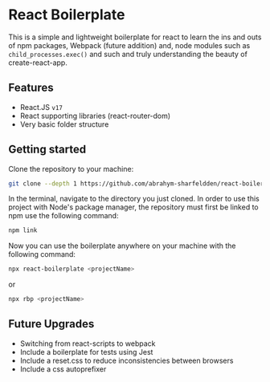 # React Boilerplate

This is a simple and lightweight boilerplate for react to learn the ins and outs of npm packages, Webpack (future addition) and, node modules such as `child_processes.exec()` and such and truly understanding the beauty of create-react-app.

## Features

-   React.JS `v17`
-   React supporting libraries (react-router-dom)
-   Very basic folder structure

## Getting started

Clone the repository to your machine:

```bash
git clone --depth 1 https://github.com/abrahym-sharfeldden/react-boilerplate
```

In the terminal, navigate to the directory you just cloned. In order to use this project with Node's package manager, the repository must first be linked to npm use the following command:

```bash
npm link
```

Now you can use the boilerplate anywhere on your machine with the following command:

```bash
npx react-boilerplate <projectName>
```

or

```bash
npx rbp <projectName>
```

## Future Upgrades

-   Switching from react-scripts to webpack
-   Include a boilerplate for tests using Jest
-   Include a reset.css to reduce inconsistencies between browsers
-   Include a css autoprefixer
